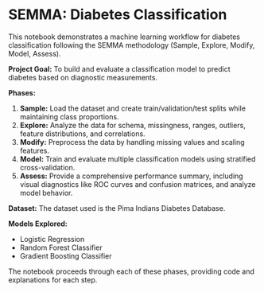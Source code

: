 # SEMMA: Diabetes Classification

This notebook demonstrates a machine learning workflow for diabetes classification following the SEMMA methodology (Sample, Explore, Modify, Model, Assess).

**Project Goal:** To build and evaluate a classification model to predict diabetes based on diagnostic measurements.

**Phases:**

1.  **Sample:** Load the dataset and create train/validation/test splits while maintaining class proportions.
2.  **Explore:** Analyze the data for schema, missingness, ranges, outliers, feature distributions, and correlations.
3.  **Modify:** Preprocess the data by handling missing values and scaling features.
4.  **Model:** Train and evaluate multiple classification models using stratified cross-validation.
5.  **Assess:** Provide a comprehensive performance summary, including visual diagnostics like ROC curves and confusion matrices, and analyze model behavior.

**Dataset:** The dataset used is the Pima Indians Diabetes Database.

**Models Explored:**
*   Logistic Regression
*   Random Forest Classifier
*   Gradient Boosting Classifier

The notebook proceeds through each of these phases, providing code and explanations for each step.
